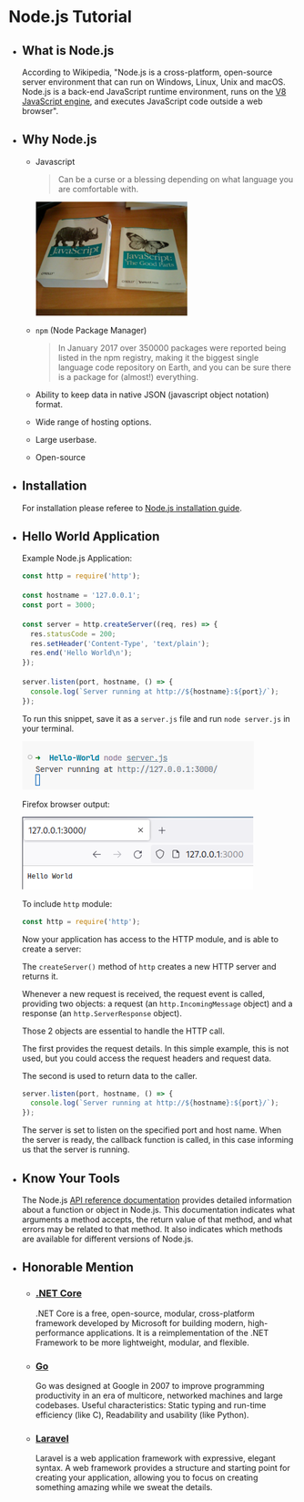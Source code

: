# Node.js Tutorial

- ## What is Node.js

  According to Wikipedia, "Node.js is a cross-platform, open-source server environment that can run on Windows, Linux, Unix and macOS. Node.js is a back-end JavaScript runtime environment, runs on the [V8 JavaScript engine](https://en.wikipedia.org/wiki/V8_(JavaScript_engine)), and executes JavaScript code outside a web browser".

- ## Why Node.js

  - Javascript
    > Can be a curse or a blessing depending on what language you are comfortable with.

    <img src="javascript-the-good-parts.jpg" height="200" />

  - `npm` (Node Package Manager)
      > In January 2017 over 350000 packages were reported being listed in the npm registry, making it the biggest single language code repository on Earth, and you can be sure there is a package for (almost!) everything.

  - Ability to keep data in native JSON (javascript object notation) format.
      
  - Wide range of hosting options.

  - Large userbase.
      
  - Open-source

- ## Installation

  For installation please referee to [Node.js installation guide](https://nodejs.dev/en/download/package-manager/).

- ## Hello World Application

  Example Node.js Application:

  ```javascript
  const http = require('http');

  const hostname = '127.0.0.1';
  const port = 3000;

  const server = http.createServer((req, res) => {
    res.statusCode = 200;
    res.setHeader('Content-Type', 'text/plain');
    res.end('Hello World\n');
  });

  server.listen(port, hostname, () => {
    console.log(`Server running at http://${hostname}:${port}/`);
  });
  ```

  To run this snippet, save it as a `server.js` file and run `node server.js` in your terminal.

  ![run command](nodejs-server-run.png)

  Firefox browser output:

  ![server output](nodejs-server-output.png)

  To include `http` module:

  ```javascript
  const http = require('http');
  ```

  Now your application has access to the HTTP module, and is able to create a server:

  The `createServer()` method of `http` creates a new HTTP server and returns it.

  Whenever a new request is received, the request event is called, providing two objects: a request (an `http.IncomingMessage` object) and a response (an `http.ServerResponse` object).

  Those 2 objects are essential to handle the HTTP call.

  The first provides the request details. In this simple example, this is not used, but you could access the request headers and request data.

  The second is used to return data to the caller.

  ```javascript
  server.listen(port, hostname, () => {
    console.log(`Server running at http://${hostname}:${port}/`);
  });
  ```

  The server is set to listen on the specified port and host name. When the server is ready, the callback function is called, in this case informing us that the server is running.

- ## Know Your Tools

  The Node.js [API reference documentation](https://nodejs.org/en/docs) provides detailed information about a function or object in Node.js. This documentation indicates what arguments a method accepts, the return value of that method, and what errors may be related to that method. It also indicates which methods are available for different versions of Node.js.

- ## Honorable Mention

  - ### [.NET Core](https://dotnet.microsoft.com/en-us/learn/dotnet/what-is-dotnet)

    .NET Core is a free, open-source, modular, cross-platform framework developed by Microsoft for building modern, high-performance applications. It is a reimplementation of the .NET Framework to be more lightweight, modular, and flexible.

  - ### [Go](https://go.dev/)

    Go was designed at Google in 2007 to improve programming productivity in an era of multicore, networked machines and large codebases. Useful characteristics: Static typing and run-time efficiency (like C), Readability and usability (like Python).

  - ### [Laravel](https://laravel.com/)

    Laravel is a web application framework with expressive, elegant syntax. A web framework provides a structure and starting point for creating your application, allowing you to focus on creating something amazing while we sweat the details.